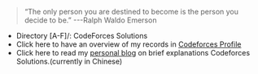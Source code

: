 
>“The only person you are destined to become is the person you decide to be.”
>                                                         ---Ralph Waldo Emerson
- Directory [A-F]/: CodeForces Solutions
- Click here to have an overview of my records in [Codeforces Profile](http://codeforces.com/profile/facebook-calvin)
- Click here to read my [personal blog](https://njuapp.github.io) on brief explanations Codeforces Solutions.(currently in Chinese)

